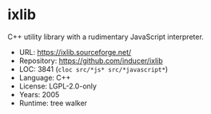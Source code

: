 # ixlib

C++ utility library with a rudimentary JavaScript interpreter.

* URL:        https://ixlib.sourceforge.net/
* Repository: https://github.com/inducer/ixlib
* LOC:        3841 (`cloc src/*js* src/*javascript*`)
* Language:   C++
* License:    LGPL-2.0-only
* Years:      2005
* Runtime:    tree walker
